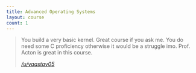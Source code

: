 ```yaml
---
title: Advanced Operating Systems
layout: course
count: 1
---
```


> You build a very basic kernel. Great course if you ask me. You do need some C proficiency otherwise it would be a struggle imo. Prof. Acton is great in this course.
>
> <cite><a href="https://www.reddit.com/r/UBC/comments/bsasu1/comp_sci_courses_at_ubc/eom20bx">/u/vaastav05</a></cite>
